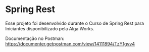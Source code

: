 # Spring Rest

Esse projeto foi desenvolvido durante o Curso de Spring Rest para Iniciantes disponibilizado pela Alga Works.

Documentação no Postman: https://documenter.getpostman.com/view/14111894/TzY1gvv4

